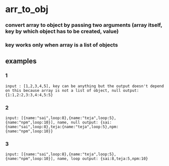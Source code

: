 # arr_to_obj


### convert array to object by passing two arguments (array itself, key by which object has to be created, value)
### key works only when array is a list of objects

## examples

### 1
`input : [1,2,3,4,5], key can be anything but the output doesn't depend on this because array is not a list of object, null
output: {1:1,2:2,3:3,4:4,5:5}`

### 2
`input: [{name:"sai",loop:8},{name:"teja",loop:5},{name:"npm",loop:10}], name, null
output: {sai:{name:"sai",loop:8},teja:{name:"teja",loop:5},npm:{name:"npm",loop:10}}`

### 3
`input: [{name:"sai",loop:8},{name:"teja",loop:5},{name:"npm",loop:10}], name, loop
output: {sai:8,teja:5,npm:10}`
